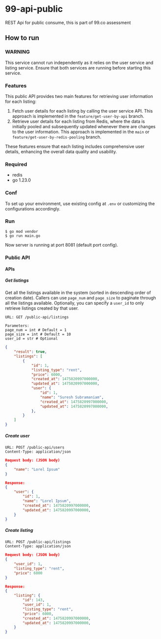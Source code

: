 # 99-api-public
REST Api for public consume, this is part of 99.co assessment

## How to run

### WARNING
This service cannot run independently as it relies on the user service and listing service. Ensure that both services are running before starting this service.

### Features
This public API provides two main features for retrieving user information for each listing:
1. Fetch user details for each listing by calling the user service API.
   This approach is implemented in the `feature/get-user-by-api` branch.
2. Retrieve user details for each listing from Redis, where the data is initially pooled and subsequently updated whenever there are changes to the user information.
   This approach is implemented in the `main` or `feature/get-user-by-redis-pooling` branch.

These features ensure that each listing includes comprehensive user details, enhancing the overall data quality and usability.


### Required

- redis
- go 1.23.0

### Conf

To set up your environment, use existing config at `.env` or customizing the configurations accordingly.

### Run
```
$ go mod vendor 
$ go run main.go 
```
Now server is running at port 8081 (default port config).

### Public API
#### APIs
##### Get listings
Get all the listings available in the system (sorted in descending order of creation date). Callers can use `page_num` and `page_size` to paginate through all the listings available. Optionally, you can specify a `user_id` to only retrieve listings created by that user.

```
URL: GET /public-api/listings

Parameters:
page_num = int # Default = 1
page_size = int # Default = 10
user_id = str # Optional
```
```json
{
    "result": true,
    "listings": [
        {
            "id": 1,
            "listing_type": "rent",
            "price": 6000,
            "created_at": 1475820997000000,
            "updated_at": 1475820997000000,
            "user": {
                "id": 1,
                "name": "Suresh Subramaniam",
                "created_at": 1475820997000000,
                "updated_at": 1475820997000000,
            },
        }
    ]
}

```

##### Create user
```
URL: POST /public-api/users
Content-Type: application/json
```
```json
Request body: (JSON body)
{
    "name": "Lorel Ipsum"
}
```
```json
Response:
{
    "user": {
        "id": 1,
        "name": "Lorel Ipsum",
        "created_at": 1475820997000000,
        "updated_at": 1475820997000000,
    }
}
```

##### Create listing
```
URL: POST /public-api/listings
Content-Type: application/json
```
```json
Request body: (JSON body)
{
    "user_id": 1,
    "listing_type": "rent",
    "price": 6000
}
```
```json
Response:
{
    "listing": {
        "id": 143,
        "user_id": 1,
        "listing_type": "rent",
        "price": 6000,
        "created_at": 1475820997000000,
        "updated_at": 1475820997000000,
    }
}
```